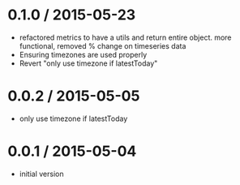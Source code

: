 
0.1.0 / 2015-05-23
==================

  * refactored metrics to have a utils and return entire object.  more functional, removed % change on timeseries data
  * Ensuring timezones are used properly
  * Revert "only use timezone if latestToday"


0.0.2 / 2015-05-05
==================

  * only use timezone if latestToday


0.0.1 / 2015-05-04
==================

  * initial version

